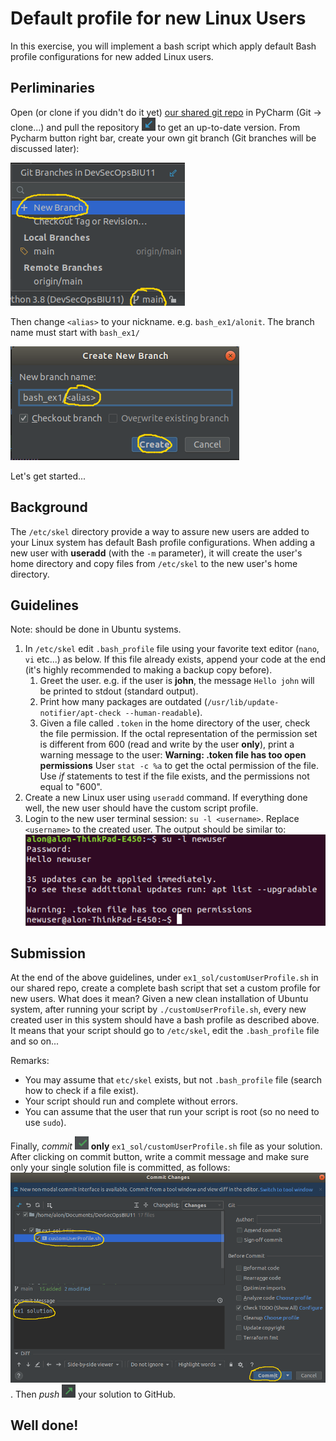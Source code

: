 # Default profile for new Linux Users

In this exercise, you will implement a bash script which apply default Bash profile configurations for new added Linux users.

## Perliminaries 

Open (or clone if you didn't do it yet) [our shared git repo](https://github.com/alonitac/DevOpsMay22.git) in PyCharm (Git -> clone...) and pull the repository ![Pull Button](img/pull.png) to get an up-to-date version. 
From Pycharm button right bar, create your own git branch (Git branches will be discussed later):

![New Branch](img/branch.png)

Then change `<alias>` to your nickname. e.g. `bash_ex1/alonit`. The branch name must start with `bash_ex1/`

![Branch Name](img/branch2.png)

Let's get started... 


## Background 

The `/etc/skel` directory provide a way to assure new users are added to your Linux system has default 
Bash profile configurations.
When adding a new user with **useradd** (with the `-m` parameter), it will create the user's home directory and copy files from `/etc/skel` to the new user's home directory.

## Guidelines

Note: should be done in Ubuntu systems.

1. In `/etc/skel` edit `.bash_profile` file using your favorite text editor (`nano`, `vi` etc...) as below. If this file already exists, append your code at the end (it's highly recommended to making a backup copy before). 
   1. Greet the user. e.g. if the user is **john**, the message `Hello john` will be printed to stdout (standard output). 
   2. Print how many packages are outdated (`/usr/lib/update-notifier/apt-check --human-readable`).
   3. Given a file called `.token` in the home directory of the user, check the file permission. If the octal representation of the permission set is different from 600 (read and write by the user **only**), print a warning message to the user:
      **Warning: .token file has too open permissions** 
      User `stat -c %a` to get the octal permission of the file. Use _if_ statements to test if the file exists, and the permissions not equal to "600". 
2. Create a new Linux user using `useradd` command. If everything done well, the new user should have the custom script profile. 
3. Login to the new user terminal session: `su -l <username>`. Replace `<username>` to the created user.
   The output should be similar to:
   ![userlogin](img/userlogin.png)

## Submission 

At the end of the above guidelines, under `ex1_sol/customUserProfile.sh` in our shared repo, create a complete bash script that set a custom profile for new users. 
What does it mean? Given a new clean installation of Ubuntu system, after running your script by `./customUserProfile.sh`, every new created user in this system should have a bash profile as described above. It means that your script should go to `/etc/skel`, edit the `.bash_profile` file and so on... 

Remarks:
   - You may assume that `etc/skel` exists, but not `.bash_profile` file (search how to check if a file exist).
   - Your script should run and complete without errors.
   - You can assume that the user that run your script is root (so no need to use `sudo`).

Finally, _commit_ ![commit](img/commit.png)  **only** `ex1_sol/customUserProfile.sh` file as your solution. After clicking on commit button, write a commit message and make sure only your single solution file is committed, as follows:
![commitmsg](img/commitmsg.png).
Then _push_ ![push](img/push.png) your solution to GitHub. 

## Well done!
